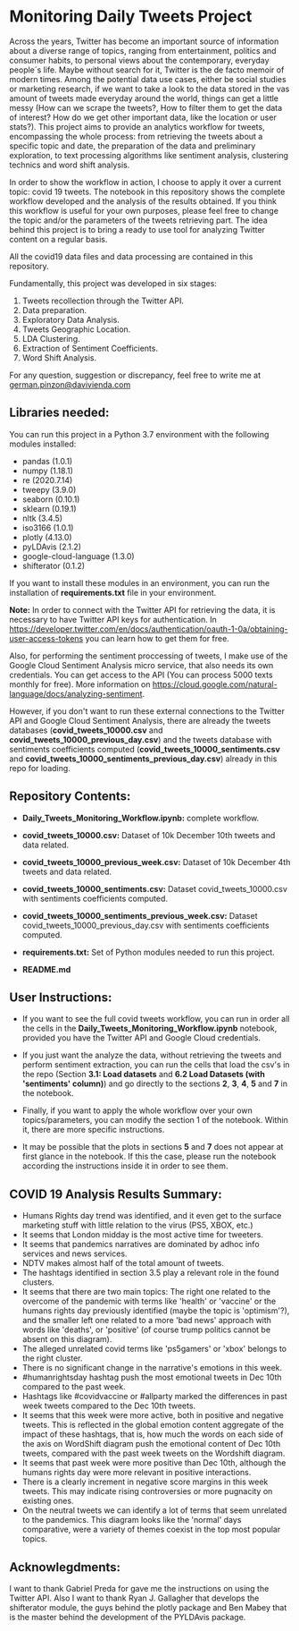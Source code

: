 # Monitoring Daily Tweets Project

Across the years, Twitter has become an important source of information about a diverse range of topics, ranging from entertainment, politics and consumer habits, to personal views about the contemporary, everyday people´s life. Maybe without search for it, Twitter is the de facto memoir of modern times. Among the potential data use cases, either be social studies or marketing research, if we want to take a
look to the data stored in the vas amount of tweets made everyday around the world, things can get a little messy (How can we scrape the tweets?, How to filter them to get the data of interest? How do we get other important data, like the location or user stats?). This project aims to provide an analytics workflow for tweets, encompassing the whole process: from retrieving the tweets about a specific topic and date, the preparation of the data and preliminary exploration, to text processing algorithms like sentiment analysis, clustering technics and word shift analysis.

In order to show the workflow in action, I choose to apply it over a current topic: covid 19 tweets. The notebook in this repository shows the complete workflow developed and the analysis of the results obtained. If you think this workflow is useful for your own purposes, please feel free to change the topic and/or the parameters of the tweets retrieving part. The idea behind this project is to bring a ready to use tool for analyzing Twitter content on a regular basis.  

All the covid19 data files and data processing are contained in this repository.

Fundamentally, this project was developed in six stages:
1. Tweets recollection through the Twitter API.  
2. Data preparation.
3. Exploratory Data Analysis.
4. Tweets Geographic Location.
5. LDA Clustering.
6. Extraction of Sentiment Coefficients.
7. Word Shift Analysis.

For any question, suggestion or discrepancy, feel free to write me at german.pinzon@davivienda.com


## Libraries needed:

You can run this project in a Python 3.7 environment with the following modules installed:

- pandas (1.0.1)
- numpy (1.18.1)
- re (2020.7.14)
- tweepy (3.9.0)
- seaborn (0.10.1)
- sklearn (0.19.1)
- nltk (3.4.5)
- iso3166 (1.0.1)
- plotly (4.13.0)
- pyLDAvis (2.1.2)
- google-cloud-language (1.3.0)
- shifterator (0.1.2)

If you want to install these modules in an environment, you can run the installation of **requirements.txt** file in your environment.

**Note:** In order to connect with the Twitter API for retrieving the data, it is necessary to have Twitter API keys for authentication. In https://developer.twitter.com/en/docs/authentication/oauth-1-0a/obtaining-user-access-tokens you can learn how to get them for free. 

Also, for performing the sentiment proccessing of tweets, I make use of the Google Cloud Sentiment Analysis micro service, that also needs its own credentials. You can get access to the API (You can process 5000 texts monthly for free). More information on https://cloud.google.com/natural-language/docs/analyzing-sentiment.

However, if you don't want to run these external connections to the Twitter API and Google Cloud Sentiment Analysis, there are already the tweets databases (**covid_tweets_10000.csv** and **covid_tweets_10000_previous_day.csv**) and the tweets database with sentiments coefficients computed (**covid_tweets_10000_sentiments.csv** and **covid_tweets_10000_sentiments_previous_day.csv**) already in this repo for loading. 


## Repository Contents:
        
- **Daily_Tweets_Monitoring_Workflow.ipynb:** complete workflow.

- **covid_tweets_10000.csv:** Dataset of 10k December 10th tweets and data related. 

- **covid_tweets_10000_previous_week.csv:** Dataset of 10k December 4th tweets and data related.
   
- **covid_tweets_10000_sentiments.csv:** Dataset covid_tweets_10000.csv with sentiments coefficients computed. 

- **covid_tweets_10000_sentiments_previous_week.csv:** Dataset covid_tweets_10000_previous_day.csv with sentiments coefficients computed.

- **requirements.txt:** Set of Python modules needed to run this project.

- **README.md**


## User Instructions: 

- If you want to see the full covid tweets workflow, you can run in order all the cells in the **Daily_Tweets_Monitoring_Workflow.ipynb** notebook, provided you have the Twitter API and Google Cloud credentials.

- If you just want the analyze the data, without retrieving the tweets and perform sentiment extraction, you can run the cells that load the csv's in the repo (Section **3.1: Load datasets** and **6.2 Load Datasets (with 'sentiments' column)**) and go directly to the sections **2**, **3**, **4**, **5** and **7** in the notebook.

- Finally, if you want to apply the whole workflow over your own topics/parameters, you can modify the section 1 of the notebook. Within it, there are more specific instructions.

- It may be possible that the plots in sections **5** and **7** does not appear at first glance in the notebook. If this the case, please run the notebook according the instructions inside it in order to see them.


## COVID 19 Analysis Results Summary:

- Humans Rights day trend was identified, and it even get to the surface marketing stuff with little relation to the virus (PS5, XBOX, etc.)
- It seems that London midday is the most active time for tweeters.
- It seems that pandemics narratives are dominated by adhoc info services and news services.
- NDTV makes almost half of the total amount of tweets.
- The hashtags identified in section 3.5 play a relevant role in the found clusters.
- It seems that there are two main topics: The right one related to the overcome of the pandemic with terms like 'health' or 'vaccine' or the humans rights day previously identified (maybe the topic is 'optimism'?), and the smaller left one related to a more 'bad news' approach with words like 'deaths', or 'positive' (of course trump politics cannot be absent on this diagram).
- The alleged unrelated covid terms like 'ps5gamers' or 'xbox' belongs to the right cluster.
- There is no significant change in the narrative's emotions in this week.
- #humanrightsday hashtag push the most emotional tweets in Dec 10th compared to the past week.
- Hashtags like #covidvaccine or #allparty marked the differences in past week tweets compared to the Dec 10th tweets.
- It seems that this week were more active, both in positive and negative tweets. This is reflected in the global emotion content aggregate of the impact of these hashtags, that is, how much the words on each side of the axis on WordShift diagram push the emotional content of Dec 10th tweets, compared with the past week tweets on the Wordshift diagram.
- It seems that past week were more positive than Dec 10th, although the humans rights day were more relevant in positive interactions.
- There is a clearly increment in negative score margins in this week tweets. This may indicate rising controversies or more pugnacity on existing ones.
- On the neutral tweets we can identify a lot of terms that seem unrelated to the pandemics. This diagram looks like the 'normal' days comparative, were a variety of themes coexist in the top most popular topics.


## Acknowlegdments:

I want to thank Gabriel Preda for gave me the instructions on using the Twitter API. Also I want to thank Ryan J. Gallagher that develops the shifterator module, the guys behind the plotly package and Ben Mabey that is the master behind the development of the PYLDAvis package.